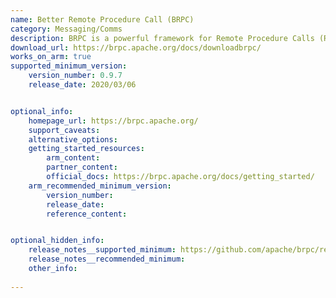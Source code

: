 ```yaml
---
name: Better Remote Procedure Call (BRPC)
category: Messaging/Comms
description: BRPC is a powerful framework for Remote Procedure Calls (RPC), tailored to enhance communication between distributed systems. It focuses on reducing delays and boosting data transfer speeds, making it ideal for handling inter-process interactions efficiently.
download_url: https://brpc.apache.org/docs/downloadbrpc/
works_on_arm: true
supported_minimum_version:
    version_number: 0.9.7
    release_date: 2020/03/06


optional_info:
    homepage_url: https://brpc.apache.org/
    support_caveats:
    alternative_options:
    getting_started_resources:
        arm_content:
        partner_content:
        official_docs: https://brpc.apache.org/docs/getting_started/
    arm_recommended_minimum_version:
        version_number:
        release_date:
        reference_content:


optional_hidden_info:
    release_notes__supported_minimum: https://github.com/apache/brpc/releases/tag/0.9.7
    release_notes__recommended_minimum:
    other_info:
  
---
```

